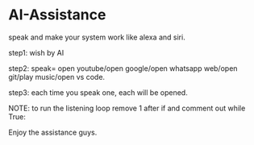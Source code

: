 # AI-Assistance
speak and make your system work like alexa and siri.


step1: wish by AI


step2: speak= open youtube/open google/open whatsapp web/open git/play music/open vs code.


step3: each time you speak one, each will be opened.


NOTE: to run the listening loop remove 1 after if and comment out while True:




Enjoy the assistance guys.
